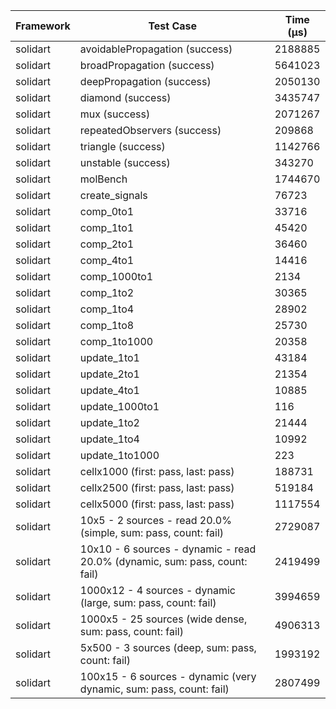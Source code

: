 | Framework | Test Case | Time (μs) |
| --- | --- | --- |
| solidart | avoidablePropagation (success) | 2188885 |
| solidart | broadPropagation (success) | 5641023 |
| solidart | deepPropagation (success) | 2050130 |
| solidart | diamond (success) | 3435747 |
| solidart | mux (success) | 2071267 |
| solidart | repeatedObservers (success) | 209868 |
| solidart | triangle (success) | 1142766 |
| solidart | unstable (success) | 343270 |
| solidart | molBench | 1744670 |
| solidart | create_signals | 76723 |
| solidart | comp_0to1 | 33716 |
| solidart | comp_1to1 | 45420 |
| solidart | comp_2to1 | 36460 |
| solidart | comp_4to1 | 14416 |
| solidart | comp_1000to1 | 2134 |
| solidart | comp_1to2 | 30365 |
| solidart | comp_1to4 | 28902 |
| solidart | comp_1to8 | 25730 |
| solidart | comp_1to1000 | 20358 |
| solidart | update_1to1 | 43184 |
| solidart | update_2to1 | 21354 |
| solidart | update_4to1 | 10885 |
| solidart | update_1000to1 | 116 |
| solidart | update_1to2 | 21444 |
| solidart | update_1to4 | 10992 |
| solidart | update_1to1000 | 223 |
| solidart | cellx1000 (first: pass, last: pass) | 188731 |
| solidart | cellx2500 (first: pass, last: pass) | 519184 |
| solidart | cellx5000 (first: pass, last: pass) | 1117554 |
| solidart | 10x5 - 2 sources - read 20.0% (simple, sum: pass, count: fail) | 2729087 |
| solidart | 10x10 - 6 sources - dynamic - read 20.0% (dynamic, sum: pass, count: fail) | 2419499 |
| solidart | 1000x12 - 4 sources - dynamic (large, sum: pass, count: fail) | 3994659 |
| solidart | 1000x5 - 25 sources (wide dense, sum: pass, count: fail) | 4906313 |
| solidart | 5x500 - 3 sources (deep, sum: pass, count: fail) | 1993192 |
| solidart | 100x15 - 6 sources - dynamic (very dynamic, sum: pass, count: fail) | 2807499 |
